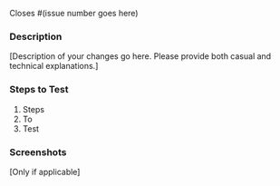 <!-- New to the project? Check out the Contributor Guidelines! -->
<!-- https://github.com/wbobeirne/joule-extension/wiki/Contributor-Guidelines -->

Closes #(issue number goes here)

### Description

[Description of your changes go here. Please provide both casual and technical explanations.]

### Steps to Test

1. Steps
2. To
3. Test

### Screenshots

[Only if applicable]